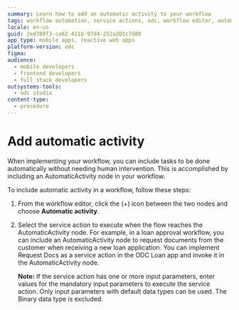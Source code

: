 ```yaml
---
summary: Learn how to add an automatic activity to your workflow
tags: workflow automation, service actions, odc, workflow editor, automatic activities
locale: en-us
guid: 2ed780f3-ca62-411b-97d4-252a201c7d80
app_type: mobile apps, reactive web apps
platform-version: odc
figma:
audience:
  - mobile developers
  - frontend developers
  - full stack developers
outsystems-tools:
  - odc studio
content-type:
  - procedure
---
```


# Add automatic activity 

When implementing your workflow, you can include tasks to be done automatically without needing human intervention. This is accomplished by including an AutomaticActivity node in your workflow.

To include automatic activity in a workflow, follow these steps:

1. From the workflow editor, click the (+) icon between the two nodes and choose **Automatic activity**.

1. Select the service action to execute when the flow reaches the AutomaticActivity node. For example, in a loan approval workflow, you can include an AutomaticActivity node to request documents from the customer when receiving a new loan application. You can implement Request Docs as a service action in the ODC Loan app and invoke it in the AutomaticActivity node.

    **Note:** If the service action has one or more input parameters, enter values for the mandatory input parameters to execute the service action. Only input parameters with default data types can be used. The Binary data type is excluded.
